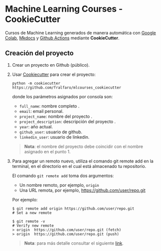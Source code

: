 # Machine Learning Courses - CookieCutter
Cursos de Machine Learning generados de manera automática 
con [Google Colab](https://colab.research.google.com/?hl=en), [Mkdocs](https://www.mkdocs.org/) y [Github Actions](https://github.com/features/actions) mediante **CookieCutter**.

## Creación del proyecto

1. Crear un proyecto en Github (público).
2. Usar [Cookiecutter](https://cookiecutter.readthedocs.io/en/stable/index.html) para crear el proyecto:

    ```
    python -m cookiecutter https://github.com/fralfaro/mlcourses_cookiecutter
    ```

    donde los parámetros asignados por consola son:
     * `full_name`: nombre completo .
     * `email`: email personal.
     * `project_name`: nombre del proyecto .
     * `project_description`: descripción del proyecto .
     * `year`: año actual.
     * `github_user`: usuario de github.
     * `linkedin_user`: usuario de linkedin. 

    >    **Nota**: el nombre del proyecto debe coincidir con el nombre asignado en el punto 1.

3. Para agregar un remoto nuevo, utiliza el comando git remote add en la terminal, en el directorio en el cual está almacenado tu repositorio.

   El comando `git remote add` toma dos argumentos:

    * Un nombre remoto, por ejemplo, `origin`
    * Una URL remota, por ejemplo, https://github.com/user/repo.git

   Por ejemplo:

    ```
    $ git remote add origin https://github.com/user/repo.git
    # Set a new remote

    $ git remote -v
    # Verify new remote
    > origin  https://github.com/user/repo.git (fetch)
    > origin  https://github.com/user/repo.git (push)
    ```
   >    **Nota**: para más detalle consultar el siguiente [link](https://docs.github.com/es/get-started/getting-started-with-git/managing-remote-repositories).